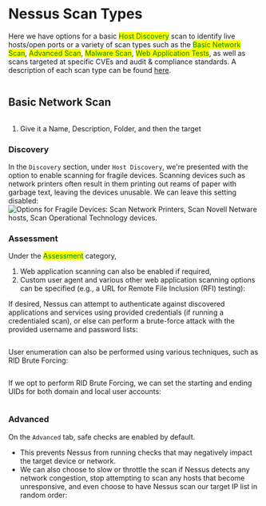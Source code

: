 # Nessus Scan Types

Here we have options for a basic <mark style="color:green;">Host Discovery</mark> scan to identify live hosts/open ports or a variety of scan types such as the <mark style="color:green;">Basic Network Scan</mark>, <mark style="color:green;">Advanced Scan</mark>, <mark style="color:green;">Malware Scan</mark>, <mark style="color:green;">Web Application Tests</mark>, as well as scans targeted at specific CVEs and audit & compliance standards. A description of each scan type can be found [here](https://docs.tenable.com/nessus/Content/ScanAndPolicyTemplates.htm).

<figure><img src="../../../../../../.gitbook/assets/image (86).png" alt=""><figcaption></figcaption></figure>

## Basic Network Scan

<figure><img src="../../../../../../.gitbook/assets/image (87).png" alt=""><figcaption></figcaption></figure>

1. Give it a Name, Description, Folder, and then the target

### Discovery

In the `Discovery` section, under `Host Discovery`, we're presented with the option to enable scanning for fragile devices. Scanning devices such as network printers often result in them printing out reams of paper with garbage text, leaving the devices unusable. We can leave this setting disabled: ![Options for Fragile Devices: Scan Network Printers, Scan Novell Netware hosts, Scan Operational Technology devices.](https://academy.hackthebox.com/storage/modules/108/nessus/options.png)

### Assessment

Under the <mark style="color:green;">Assessment</mark> category,&#x20;

1. Web application scanning can also be enabled if required,&#x20;
2. Custom user agent and various other web application scanning options can be specified (e.g., a URL for Remote File Inclusion (RFI) testing):

If desired, Nessus can attempt to authenticate against discovered applications and services using provided credentials (if running a credentialed scan), or else can perform a brute-force attack with the provided username and password lists:

<figure><img src="../../../../../../.gitbook/assets/image (88).png" alt=""><figcaption></figcaption></figure>

User enumeration can also be performed using various techniques, such as RID Brute Forcing:&#x20;

<figure><img src="../../../../../../.gitbook/assets/image (90).png" alt=""><figcaption></figcaption></figure>

If we opt to perform RID Brute Forcing, we can set the starting and ending UIDs for both domain and local user accounts:

<figure><img src="../../../../../../.gitbook/assets/image (91).png" alt=""><figcaption></figcaption></figure>

### Advanced

On the `Advanced` tab, safe checks are enabled by default.&#x20;

* This prevents Nessus from running checks that may negatively impact the target device or network.
* We can also choose to slow or throttle the scan if Nessus detects any network congestion, stop attempting to scan any hosts that become unresponsive, and even choose to have Nessus scan our target IP list in random order:

